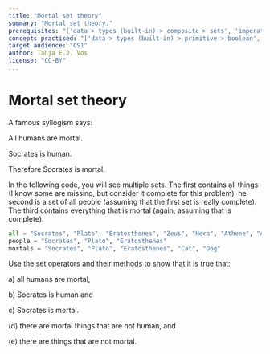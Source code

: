 ```yaml
---
title: "Mortal set theory"
summary: "Mortal set theory."
prerequisites: "['data > types (built-in) > composite > sets', 'imperative programming > variables']"
concepts practised: "['data > types (built-in) > primitive > boolean', 'data > types (built-in) > composite > sets', 'control flow > conditionals', 'control flow > loops']"
target audience: "CS1"
author: Tanja E.J. Vos
license: "CC-BY"
...
```


# Mortal set theory

A famous syllogism says:

All humans are mortal.

Socrates is human.

Therefore Socrates is mortal.

In the following code, you will see multiple sets. 
The first contains all things (I know some are missing, but consider it complete for this problem). 
he second is a set of all people (assuming that the first set is really complete).
The third contains everything that is mortal (again, assuming that is complete).

```python
all = "Socrates", "Plato", "Eratosthenes", "Zeus", "Hera", "Athene", "Acropolis", "Cat", "Dog" 
people = "Socrates", "Plato", "Eratosthenes" 
mortals = "Socrates", "Plato", "Eratosthenes", "Cat", "Dog"
```

Use the set operators and their methods to show that it is true
that:

a\) all humans are mortal,

b\) Socrates is human and

c\) Socrates is mortal.

\(d\) there are mortal things that are not human, and

\(e\) there are things that are not mortal.